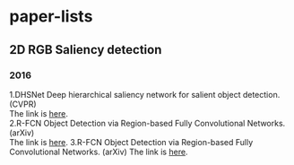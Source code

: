 # paper-lists

## 2D RGB Saliency detection
### 2016
1.DHSNet Deep hierarchical saliency network for salient object detection. (CVPR)  
The link is [here](https://github.com/GuanWenlong/DHSNet-PyTorch).  
2.R-FCN Object Detection via Region-based Fully Convolutional Networks. (arXiv)  
The link is [here](https://github.com/PureDiors/pytorch_RFCN). 
3.R-FCN Object Detection via Region-based Fully Convolutional Networks. (arXiv)
The link is [here](https://github.com/PureDiors/pytorch_RFCN). 

